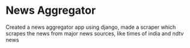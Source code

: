 # News Aggregator

Created a news aggregator app using django, made a scraper which scrapes the news from major news sources, like times of india and ndtv news
